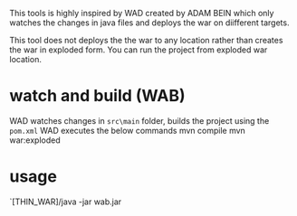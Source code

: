 This tools is highly inspired by WAD created by ADAM BEIN which only watches the changes in java files and deploys the war
on diifferent targets.

This tool does not deploys the the war to any location rather than creates the war in exploded form. You can run the project
from exploded war location.

# watch and build (WAB)

WAD watches changes in `src\main` folder, builds the project using the `pom.xml` 
WAD executes the below commands 
mvn compile
mvn war:exploded

# usage

`[THIN_WAR]/java -jar wab.jar




